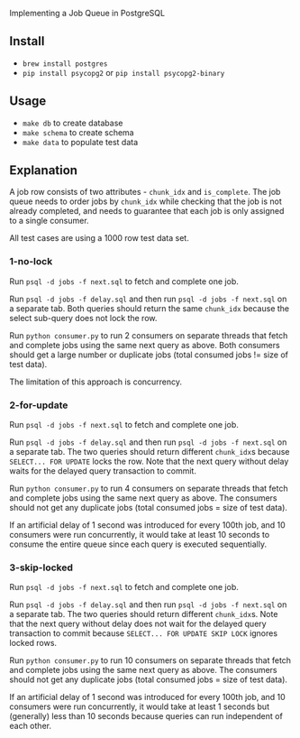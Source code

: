 Implementing a Job Queue in PostgreSQL

## Install

- `brew install postgres`
- `pip install psycopg2` or `pip install psycopg2-binary`

## Usage

- `make db` to create database
- `make schema` to create schema
- `make data` to populate test data

## Explanation

A job row consists of two attributes - `chunk_idx` and `is_complete`. The job queue needs to order jobs by `chunk_idx` while checking that the job is not already completed, and needs to guarantee that each job is only assigned to a single consumer.

All test cases are using a 1000 row test data set.

### 1-no-lock

Run `psql -d jobs -f next.sql` to fetch and complete one job.

Run `psql -d jobs -f delay.sql` and then run `psql -d jobs -f next.sql` on a separate tab. Both queries should return the same `chunk_idx` because the select sub-query does not lock the row.

Run `python consumer.py` to run 2 consumers on separate threads that fetch and complete jobs using the same next query as above. Both consumers should get a large number or duplicate jobs (total consumed jobs != size of test data).

The limitation of this approach is concurrency.

### 2-for-update

Run `psql -d jobs -f next.sql` to fetch and complete one job.

Run `psql -d jobs -f delay.sql` and then run `psql -d jobs -f next.sql` on a separate tab. The two queries should return different `chunk_idx`s because `SELECT... FOR UPDATE` locks the row. Note that the next query without delay waits for the delayed query transaction to commit.

Run `python consumer.py` to run 4 consumers on separate threads that fetch and complete jobs using the same next query as above. The consumers should not get any duplicate jobs (total consumed jobs = size of test data).

If an artificial delay of 1 second was introduced for every 100th job, and 10 consumers were run concurrently, it would take at least 10 seconds to consume the entire queue since each query is executed sequentially.

### 3-skip-locked

Run `psql -d jobs -f next.sql` to fetch and complete one job.

Run `psql -d jobs -f delay.sql` and then run `psql -d jobs -f next.sql` on a separate tab. The two queries should return different `chunk_idx`s. Note that the next query without delay does not wait for the delayed query transaction to commit because `SELECT... FOR UPDATE SKIP LOCK` ignores locked rows.

Run `python consumer.py` to run 10 consumers on separate threads that fetch and complete jobs using the same next query as above. The consumers should not get any duplicate jobs (total consumed jobs = size of test data).

If an artificial delay of 1 second was introduced for every 100th job, and 10 consumers were run concurrently, it would take at least 1 seconds but (generally) less than 10 seconds because queries can run independent of each other.
